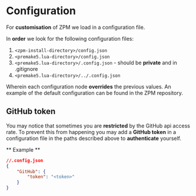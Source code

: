 # Configuration
For **customisation** of ZPM we load in a configuration file.

In **order** we look for the following configuration files:  

1. `<zpm-install-directory>/config.json`
2. `<premake5.lua-directory>/config.json`
3. `<premake5.lua-directory>/.config.json` - should be **private** and in .gitignore
4. `<premake5.lua-directory>/../.config.json`

Wherein each configuration node **overrides** the previous values. An example of 
the default configuration can be found in the ZPM repository.

## GitHub token
You may notice that sometimes you are **restricted** by the GitHub api access rate.
To prevent this from happening you may add a **GitHub token** in a configuration file 
in the paths described above to **authenticate** yourself.

** Example **

````json
//.config.json
{
    "GitHub": {
        "token": "<token>"
    }
}
````